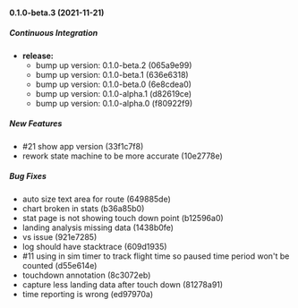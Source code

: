 #### 0.1.0-beta.3 (2021-11-21)

##### Continuous Integration

* **release:**
  *  bump up version: 0.1.0-beta.2 (065a9e99)
  *  bump up version: 0.1.0-beta.1 (636e6318)
  *  bump up version: 0.1.0-beta.0 (6e8cdea0)
  *  bump up version: 0.1.0-alpha.1 (d82619ce)
  *  bump up version: 0.1.0-alpha.0 (f80922f9)

##### New Features

*  #21 show app version (33f1c7f8)
*  rework state machine to be more accurate (10e2778e)

##### Bug Fixes

*  auto size text area for route (649885de)
*  chart broken in stats (b36a85b0)
*  stat page is not showing touch down point (b12596a0)
*  landing analysis missing data (1438b0fe)
*  vs issue (921e7285)
*  log should have stacktrace (609d1935)
*  #11 using in sim timer to track flight time so paused time period won't be counted (d55e614e)
*  touchdown annotation (8c3072eb)
*  capture less landing data after touch down (81278a91)
*  time reporting is wrong (ed97970a)


